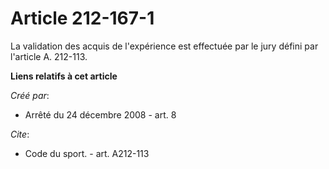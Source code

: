 # Article 212-167-1

La validation des acquis de l'expérience est effectuée par le jury défini par l'article A. 212-113.

**Liens relatifs à cet article**

_Créé par_:

  - Arrêté du 24 décembre 2008 - art. 8

_Cite_:

  - Code du sport. - art. A212-113
